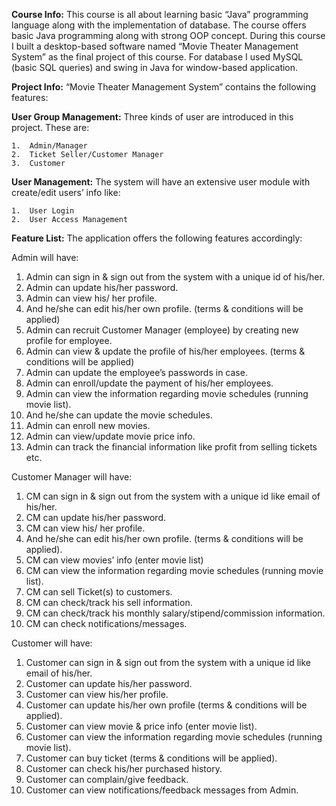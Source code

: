 **Course Info:**
This course is all about learning basic “Java” programming language along with
the implementation of database. The course offers basic Java programming along
with strong OOP concept. During this course I built a desktop-based software
named “Movie Theater Management System” as the final project of this course. For
database I used MySQL (basic SQL queries) and swing in Java for window-based
application.

**Project Info:**
“Movie Theater Management System” contains the following features:

**User Group Management:**
Three kinds of user are introduced in this project. These are:

    1.	Admin/Manager
    2.	Ticket Seller/Customer Manager
    3.	Customer

**User Management:**
The system will have an extensive user module with create/edit users’ info like:

    1.	User Login
    2.	User Access Management

**Feature List:**
The application offers the following features accordingly: 

Admin will have:

1.	Admin can sign in & sign out from the system with a unique id of his/her.
2.	Admin can update his/her password.
3.	Admin can view his/ her profile.
4.	And he/she can edit his/her own profile. (terms & conditions will be applied)
5.	Admin can recruit Customer Manager (employee) by creating new profile for employee.
6.	Admin can view & update the profile of his/her employees. (terms & conditions will be applied)
7.	Admin can update the employee’s passwords in case.
8.	Admin can enroll/update the payment of his/her employees.
9.	Admin can view the information regarding movie schedules (running movie list).
10.	And he/she can update the movie schedules.
11.	Admin can enroll new movies.
12.	Admin can view/update movie price info.
13.	Admin can track the financial information like profit from selling tickets etc.

Customer Manager will have:

1.	CM can sign in & sign out from the system with a unique id like email of his/her.
2.	CM can update his/her password.
3.	CM can view his/ her profile.
4.	And he/she can edit his/her own profile. (terms & conditions will be applied).
5.	CM can view movies’ info (enter movie list)
6.	CM can view the information regarding movie schedules (running movie list).
7.	CM can sell Ticket(s) to customers.
8.	CM can check/track his sell information.
9.	CM can check/track his monthly salary/stipend/commission information.
10.	CM can check notifications/messages.

Customer will have:

1.	Customer can sign in & sign out from the system with a unique id like email of his/her.
2.	Customer can update his/her password.
3.	Customer can view his/her profile.
4.	Customer can update his/her own profile (terms & conditions will be applied).
5.	Customer can view movie & price info (enter movie list).
6.	Customer can view the information regarding movie schedules (running movie list).
7.	Customer can buy ticket (terms & conditions will be applied).
8.	Customer can check his/her purchased history.
9.	Customer can complain/give feedback.
10.	Customer can view notifications/feedback messages from Admin.

